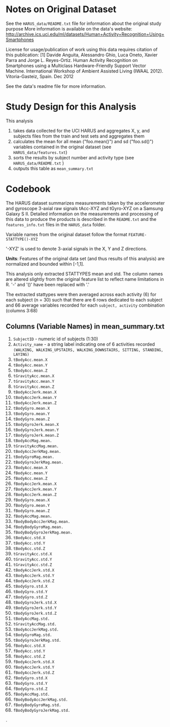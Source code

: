 
# Notes on Original Dataset

See the `HARUS_data/README.txt` file for information about the original study purpose
More information is available on the data's website: 
http://archive.ics.uci.edu/ml/datasets/Human+Activity+Recognition+Using+Smartphones

License for usage/publication of work using this data requires citation of this publication:
[1] Davide Anguita, Alessandro Ghio, Luca Oneto, Xavier Parra and Jorge L. Reyes-Ortiz. Human Activity Recognition on Smartphones using a Multiclass Hardware-Friendly Support Vector Machine. International Workshop of Ambient Assisted Living (IWAAL 2012). Vitoria-Gasteiz, Spain. Dec 2012

See the data's readme file for more information.


# Study Design for this Analysis

This analysis 

1. takes data collected for the UCI HARUS and aggregates X, y, and subjects files from the train and test sets and aggregates them
2. calculates the mean for all mean ("foo.mean()") and sd ("foo.sd()") variables contained in the original dataset (see `HARUS_data/features.txt`)
3. sorts the results by subject number and activity type (see `HARUS_data/README.txt` )
4. outputs this table as `mean_summary.txt`

# Codebook

The HARUS dataset summarizes measurements taken by the accelerometer and gyroscope 3-axial raw signals tAcc-XYZ and tGyro-XYZ on a Samsung Galaxy S II. Detailed information on the measurements and processing of this data to produce the products is described in the `README.txt` and the `features_info.txt` files in the `HARUS_data` folder.

Variable names from the original dataset follow the format
`FEATURE-STATTYPE()-XYZ`
 
'-XYZ' is used to denote 3-axial signals in the X, Y and Z directions.

**Units**: Features of the original data set (and thus results of this analysis) are normalized and bounded within [-1,1].

This analysis only extracted STATTYPES mean and std.
The column names are altered slightly from the original feature list to reflect name limitations in R.
'-' and '()' have been replaced with '.'

The extracted stattypes were then averaged across each activity (6) for each subject (n = 30) such that there are 6 rows dedicated to each subject and 66 average variables recorded for each `subject, activity` combination (columns 3:68)

## Columns (Variable Names)  in mean_summary.txt
1. `SubjectID` - numeric id of subjects (1:30)
2. `Activity_name` - a string label indicating one of 6 activities recorded 
       `(WALKING, WALKING_UPSTAIRS, WALKING_DOWNSTAIRS, SITTING, STANDING, LAYING)`
3. `tBodyAcc.mean.X`
4. `tBodyAcc.mean.Y`
5. `tBodyAcc.mean.Z`
6. `tGravityAcc.mean.X`
7. `tGravityAcc.mean.Y`
8. `tGravityAcc.mean.Z`
9. `tBodyAccJerk.mean.X`
10. `tBodyAccJerk.mean.Y`
11. `tBodyAccJerk.mean.Z`
12. `tBodyGyro.mean.X`
13. `tBodyGyro.mean.Y`
14. `tBodyGyro.mean.Z`
15. `tBodyGyroJerk.mean.X`
16. `tBodyGyroJerk.mean.Y`
17. `tBodyGyroJerk.mean.Z`
18. `tBodyAccMag.mean.`
19. `tGravityAccMag.mean.`
20. `tBodyAccJerkMag.mean.`
21. `tBodyGyroMag.mean.`
22. `tBodyGyroJerkMag.mean.`
23. `fBodyAcc.mean.X`
24. `fBodyAcc.mean.Y`
25. `fBodyAcc.mean.Z`
26. `fBodyAccJerk.mean.X`
27. `fBodyAccJerk.mean.Y`
28. `fBodyAccJerk.mean.Z`
29. `fBodyGyro.mean.X`
30. `fBodyGyro.mean.Y`
31. `fBodyGyro.mean.Z`
32. `fBodyAccMag.mean.`
33. `fBodyBodyAccJerkMag.mean.`
34. `fBodyBodyGyroMag.mean.`
35. `fBodyBodyGyroJerkMag.mean.`
36. `tBodyAcc.std.X`
37. `tBodyAcc.std.Y`
38. `tBodyAcc.std.Z`
39. `tGravityAcc.std.X`
40. `tGravityAcc.std.Y`
41. `tGravityAcc.std.Z`
42. `tBodyAccJerk.std.X`
43. `tBodyAccJerk.std.Y`
44. `tBodyAccJerk.std.Z`
45. `tBodyGyro.std.X`
46. `tBodyGyro.std.Y`
47. `tBodyGyro.std.Z`
48. `tBodyGyroJerk.std.X`
49. `tBodyGyroJerk.std.Y`
50. `tBodyGyroJerk.std.Z`
51. `tBodyAccMag.std.`
52. `tGravityAccMag.std.`
53. `tBodyAccJerkMag.std.`
54. `tBodyGyroMag.std.`
55. `tBodyGyroJerkMag.std.`
56. `fBodyAcc.std.X`
57. `fBodyAcc.std.Y`
58. `fBodyAcc.std.Z`
59. `fBodyAccJerk.std.X`
60. `fBodyAccJerk.std.Y`
61. `fBodyAccJerk.std.Z`
62. `fBodyGyro.std.X`
63. `fBodyGyro.std.Y`
64. `fBodyGyro.std.Z`
65. `fBodyAccMag.std.`
66. `fBodyBodyAccJerkMag.std.`
67. `fBodyBodyGyroMag.std.`
68. `fBodyBodyGyroJerkMag.std.`


.
